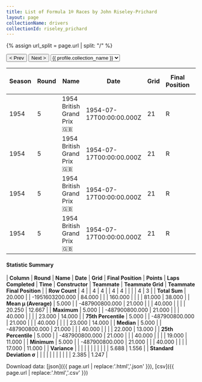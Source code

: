 ```yaml
---
title: List of Formula 1® Races by John Riseley-Prichard
layout: page
collectionName: drivers
collectionId: riseley_prichard
---
```


{% assign url_split = page.url | split: "/" %}
<div id="collection-navigation">
<button onclick="selector.options[selector.selectedIndex-1].value && (window.location = selector.options[selector.selectedIndex-1].value);">&lt; Prev</button>
<button onclick="selector.options[selector.selectedIndex+1].value && (window.location = selector.options[selector.selectedIndex+1].value);">Next &gt;</button>
<select id="selector" onchange="this.options[this.selectedIndex].value && (window.location = this.options[this.selectedIndex].value);">
  {% for collectionId in site.data[page.collectionName].refs %}
    {% if collectionId == page.collectionId %}
      {% assign selected = "selected" %}
    {% else %}
      {% assign selected = "" %}
    {% endif %}
    {% assign profile = site.data[page.collectionName][collectionId].profile %}
    <option value="/f1/{{ page.collectionName }}/{{ collectionId }}/{{ url_split[4] }}" {{ selected }}>{{ profile.collection_name }}</option>
  {% endfor %}
</select>
</div>

| Season | Round | Name | Date | Grid | Final Position | Points | Laps Completed | Time | Constructor | Teammate | Teammate Grid | Teammate Final Position |
|--|--|--|--|--|--|--|--|--|--|--|--|--|
| 1954 | 5 | 1954 British Grand Prix 🇬🇧 | 1954-07-17T00:00:00.000Z | 21 | R | 0.0 | 40 |   | Connaught 🇬🇧 | [Don Beauman 🇬🇧](/f1/drivers/beauman) | 17 | 11 |
| 1954 | 5 | 1954 British Grand Prix 🇬🇧 | 1954-07-17T00:00:00.000Z | 21 | R | 0.0 | 40 |   | Connaught 🇬🇧 | [Leslie Marr 🇬🇧](/f1/drivers/marr) | 22 | 13 |
| 1954 | 5 | 1954 British Grand Prix 🇬🇧 | 1954-07-17T00:00:00.000Z | 21 | R | 0.0 | 40 |   | Connaught 🇬🇧 | [Leslie Thorne 🇬🇧](/f1/drivers/thorne) | 23 | 14 |
| 1954 | 5 | 1954 British Grand Prix 🇬🇧 | 1954-07-17T00:00:00.000Z | 21 | R | 0.0 | 40 |   | Connaught 🇬🇧 | [Bill Whitehouse 🇬🇧](/f1/drivers/whitehouse) | 19 | R |

#### Statistic Summary

| **Column** | **Round** | **Name** | **Date** | **Grid** | **Final Position** | **Points** | **Laps Completed** | **Time** | **Constructor** | **Teammate** | **Teammate Grid** | **Teammate Final Position** |
| **Row Count** | 4 |  | 4 | 4 |  | 4 | 4 |  |  |  | 4 | 3 |
| **Total Sum** | 20.000 |  | -1951603200.000 | 84.000 |  |  | 160.000 |  |  |  | 81.000 | 38.000 |
| **Mean μ (Average)** | 5.000 |  | -487900800.000 | 21.000 |  |  | 40.000 |  |  |  | 20.250 | 12.667 |
| **Maximum** | 5.000 |  | -487900800.000 | 21.000 |  |  | 40.000 |  |  |  | 23.000 | 14.000 |
| **75th Percentile** | 5.000 |  | -487900800.000 | 21.000 |  |  | 40.000 |  |  |  | 23.000 | 14.000 |
| **Median** | 5.000 |  | -487900800.000 | 21.000 |  |  | 40.000 |  |  |  | 22.000 | 13.000 |
| **25th Percentile** | 5.000 |  | -487900800.000 | 21.000 |  |  | 40.000 |  |  |  | 19.000 | 11.000 |
| **Minimum** | 5.000 |  | -487900800.000 | 21.000 |  |  | 40.000 |  |  |  | 17.000 | 11.000 |
| **Variance** |  |  |  |  |  |  |  |  |  |  | 5.688 | 1.556 |
| **Standard Deviation σ** |  |  |  |  |  |  |  |  |  |  | 2.385 | 1.247 |

Download data: [json]({{ page.url | replace:'.html','.json' }}), [csv]({{ page.url | replace:'.html','.csv' }})
